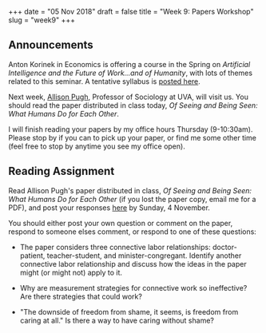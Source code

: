 +++
date = "05 Nov 2018"
draft = false
title = "Week 9: Papers Workshop"
slug = "week9"
+++

## Announcements

Anton Korinek in Economics is offering a course in the Spring on _Artificial Intelligence and the Future of Work...and of Humanity_, with lots of themes related to this seminar. A tentative syllabus is [posted here](https://sites.google.com/a/korinek.com/home/download/AI_Syllabus.pdf).

Next week, [Allison Pugh](https://allisonpugh.weebly.com/), Professor
of Sociology at UVA, will visit us. You should read the paper
distributed in class today, _Of Seeing and Being Seen: What Humans Do
for Each Other_.

I will finish reading your papers by my office hours Thursday
(9-10:30am). Please stop by if you can to pick up your paper, or find
me some other time (feel free to stop by anytime you see my office
open).

## Reading Assignment

Read Allison Pugh's paper distributed in class, _Of Seeing and Being
Seen: What Humans Do for Each Other_ (if you lost the paper copy,
email me for a PDF), and post your responses
[here](https://redd.it/9ul2bz) by Sunday, 4 November.

You should either post your own question or comment on the paper,
respond to someone elses comment, or respond to one of these
questions:

- The paper considers three connective labor relationships: doctor-patient, teacher-student, and minister-congregant. Identify another connective labor relationship and discuss how the ideas in the paper might (or might not) apply to it.
 
- Why are measurement strategies for connective work so ineffective? Are there strategies that could work?

- "The downside of freedom from shame, it seems, is freedom from caring at all." Is there a way to have caring without shame?
